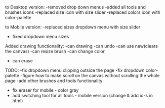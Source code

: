 to Desktop version:
-removed drop down menus
-added all tools and brushes icons
-replaced size icon with size slider
-replaced colors icon with color-palette

to Mobile version:
-replaced sizes dropdown menu with size slider
- fixed dropdown menu sizes

Added drawing functionality:
-can drawing
-can undo
-can use new(clears the canvas)
-can resize brush
-can change color
- can erase

TODO:
-fix dropdown menu clipping outside the page
-fix dropdown color-palette
-figure how to make scroll on the canvas without scrolling the whole page
-add other brushes and tools functionality
- fix eraser for mobile - color gray
- add switching tool for all tools - mobile version (change & add id-s in html)
